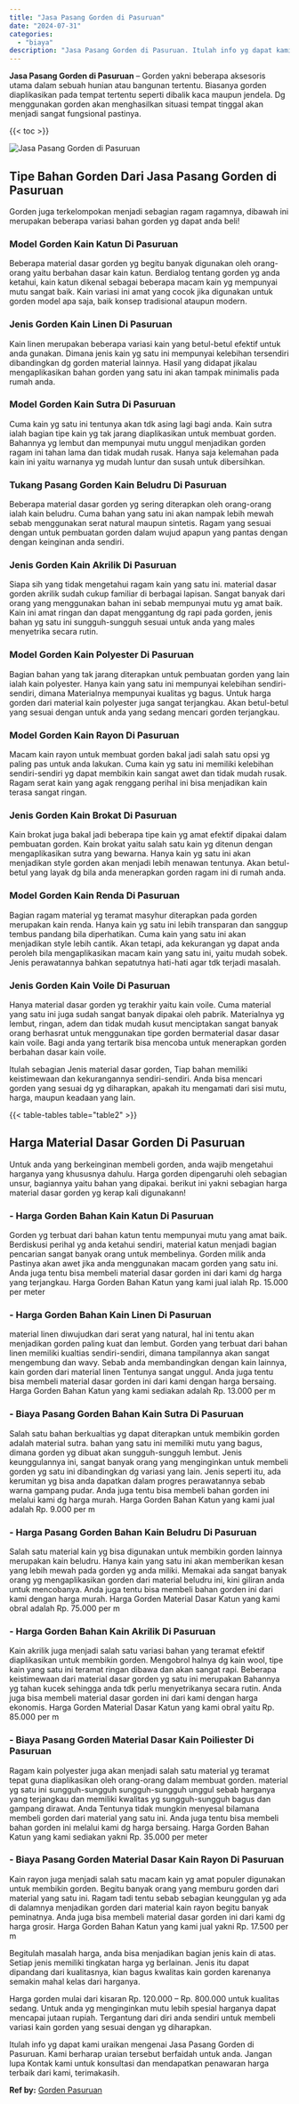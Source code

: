 ```yaml
---
title: "Jasa Pasang Gorden di Pasuruan"
date: "2024-07-31"
categories: 
  - "biaya"
description: "Jasa Pasang Gorden di Pasuruan. Itulah info yg dapat kami uraikan mengenai Jasa Pasang Gorden di Pasuruan. Kami berharap uraian tersebut berfaidah untuk anda..."
---
```


**Jasa Pasang Gorden di Pasuruan** – Gorden yakni beberapa aksesoris utama dalam sebuah hunian atau bangunan tertentu. Biasanya gorden diaplikasikan pada tempat tertentu seperti dibalik kaca maupun jendela. Dg menggunakan gorden akan menghasilkan situasi tempat tinggal akan menjadi sangat fungsional pastinya.

{{< toc >}}

![Jasa Pasang Gorden di Pasuruan](/images/pasang-gorden-murah19.png)

## Tipe Bahan Gorden Dari Jasa Pasang Gorden di Pasuruan

Gorden juga terkelompokan menjadi sebagian ragam ragamnya, dibawah ini merupakan beberapa variasi bahan gorden yg dapat anda beli!

### Model Gorden Kain Katun Di Pasuruan

Beberapa material dasar gorden yg begitu banyak digunakan oleh orang-orang yaitu berbahan dasar kain katun. Berdialog tentang gorden yg anda ketahui, kain katun dikenal sebagai beberapa macam kain yg mempunyai mutu sangat baik. Kain variasi ini amat yang cocok jika digunakan untuk gorden model apa saja, baik konsep tradisional ataupun modern.

### Jenis Gorden Kain Linen Di Pasuruan

Kain linen merupakan beberapa variasi kain yang betul-betul efektif untuk anda gunakan. Dimana jenis kain yg satu ini mempunyai kelebihan tersendiri dibandingkan dg gorden material lainnya. Hasil yang didapat jikalau mengaplikasikan bahan gorden yang satu ini akan tampak minimalis pada rumah anda.

### Model Gorden Kain Sutra Di Pasuruan

Cuma kain yg satu ini tentunya akan tdk asing lagi bagi anda. Kain sutra ialah bagian tipe kain yg tak jarang diaplikasikan untuk membuat gorden. Bahannya yg lembut dan mempunyai mutu unggul menjadikan gorden ragam ini tahan lama dan tidak mudah rusak. Hanya saja kelemahan pada kain ini yaitu warnanya yg mudah luntur dan susah untuk dibersihkan.

### Tukang Pasang Gorden Kain Beludru Di Pasuruan

Beberapa material dasar gorden yg sering diterapkan oleh orang-orang ialah kain beludru. Cuma bahan yang satu ini akan nampak lebih mewah sebab menggunakan serat natural maupun sintetis. Ragam yang sesuai dengan untuk pembuatan gorden dalam wujud apapun yang pantas dengan dengan keinginan anda sendiri.

### Jenis Gorden Kain Akrilik Di Pasuruan

Siapa sih yang tidak mengetahui ragam kain yang satu ini. material dasar gorden akrilik sudah cukup familiar di berbagai lapisan. Sangat banyak dari orang yang menggunakan bahan ini sebab mempunyai mutu yg amat baik. Kain ini amat ringan dan dapat menggantung dg rapi pada gorden, jenis bahan yg satu ini sungguh-sungguh sesuai untuk anda yang males menyetrika secara rutin.

### Model Gorden Kain Polyester Di Pasuruan

Bagian bahan yang tak jarang diterapkan untuk pembuatan gorden yang lain ialah kain polyester. Hanya kain yang satu ini mempunyai kelebihan sendiri-sendiri, dimana Materialnya mempunyai kualitas yg bagus. Untuk harga gorden dari material kain polyester juga sangat terjangkau. Akan betul-betul yang sesuai dengan untuk anda yang sedang mencari gorden terjangkau.

### Model Gorden Kain Rayon Di Pasuruan

Macam kain rayon untuk membuat gorden bakal jadi salah satu opsi yg paling pas untuk anda lakukan. Cuma kain yg satu ini memiliki kelebihan sendiri-sendiri yg dapat membikin kain sangat awet dan tidak mudah rusak. Ragam serat kain yang agak renggang perihal ini bisa menjadikan kain terasa sangat ringan.

### Jenis Gorden Kain Brokat Di Pasuruan

Kain brokat juga bakal jadi beberapa tipe kain yg amat efektif dipakai dalam pembuatan gorden. Kain brokat yaitu salah satu kain yg ditenun dengan mengaplikasikan sutra yang bewarna. Hanya kain yg satu ini akan menjadikan style gorden akan menjadi lebih menawan tentunya. Akan betul-betul yang layak dg bila anda menerapkan gorden ragam ini di rumah anda.

### Model Gorden Kain Renda Di Pasuruan

Bagian ragam material yg teramat masyhur diterapkan pada gorden merupakan kain renda. Hanya kain yg satu ini lebih transparan dan sanggup tembus pandang bila diperhatikan. Cuma kain yang satu ini akan menjadikan style lebih cantik. Akan tetapi, ada kekurangan yg dapat anda peroleh bila mengaplikasikan macam kain yang satu ini, yaitu mudah sobek. Jenis perawatannya bahkan sepatutnya hati-hati agar tdk terjadi masalah.

### Jenis Gorden Kain Voile Di Pasuruan

Hanya material dasar gorden yg terakhir yaitu kain voile. Cuma material yang satu ini juga sudah sangat banyak dipakai oleh pabrik. Materialnya yg lembut, ringan, adem dan tidak mudah kusut menciptakan sangat banyak orang berhasrat untuk menggunakan tipe gorden bermaterial dasar dasar kain voile. Bagi anda yang tertarik bisa mencoba untuk menerapkan gorden berbahan dasar kain voile.

Itulah sebagian Jenis material dasar gorden, Tiap bahan memiliki keistimewaan dan kekurangannya sendiri-sendiri. Anda bisa mencari gorden yang sesuai dg yg diharapkan, apakah itu mengamati dari sisi mutu, harga, maupun keadaan yang lain.

{{< table-tables table="table2" >}}

## Harga Material Dasar Gorden Di Pasuruan

Untuk anda yang berkeinginan membeli gorden, anda wajib mengetahui harganya yang khususnya dahulu. Harga gorden dipengaruhi oleh sebagian unsur, bagiannya yaitu bahan yang dipakai. berikut ini yakni sebagian harga material dasar gorden yg kerap kali digunakann!

### \- Harga Gorden Bahan Kain Katun Di Pasuruan

Gorden yg terbuat dari bahan katun tentu mempunyai mutu yang amat baik. Berdiskusi perihal yg anda ketahui sendiri, material katun menjadi bagian pencarian sangat banyak orang untuk membelinya. Gorden milik anda Pastinya akan awet jika anda menggunakan macam gorden yang satu ini. Anda juga tentu bisa membeli material dasar gorden ini dari kami dg harga yang terjangkau. Harga Gorden Bahan Katun yang kami jual ialah Rp. 15.000 per meter

### \- Harga Gorden Bahan Kain Linen Di Pasuruan

material linen diwujudkan dari serat yang natural, hal ini tentu akan menjadikan gorden paling kuat dan lembut. Gorden yang terbuat dari bahan linen memiliki kualtias sendiri-sendiri, dimana tampilannya akan sangat mengembung dan wavy. Sebab anda membandingkan dengan kain lainnya, kain gorden dari material linen Tentunya sangat unggul. Anda juga tentu bisa membeli material dasar gorden ini dari kami dengan harga bersaing. Harga Gorden Bahan Katun yang kami sediakan adalah Rp. 13.000 per m

### \- Biaya Pasang Gorden Bahan Kain Sutra Di Pasuruan

Salah satu bahan berkualtias yg dapat diterapkan untuk membikin gorden adalah material sutra. bahan yang satu ini memiliki mutu yang bagus, dimana gorden yg dibuat akan sungguh-sungguh lembut. Jenis keunggulannya ini, sangat banyak orang yang menginginkan untuk membeli gorden yg satu ini dibandingkan dg variasi yang lain. Jenis seperti itu, ada kerumitan yg bisa anda dapatkan dalam progres perawatannya sebab warna gampang pudar. Anda juga tentu bisa membeli bahan gorden ini melalui kami dg harga murah. Harga Gorden Bahan Katun yang kami jual adalah Rp. 9.000 per m

### \- Harga Pasang Gorden Bahan Kain Beludru Di Pasuruan

Salah satu material kain yg bisa digunakan untuk membikin gorden lainnya merupakan kain beludru. Hanya kain yang satu ini akan memberikan kesan yang lebih mewah pada gorden yg anda miliki. Memakai ada sangat banyak orang yg mengaplikasikan gorden dari material beludru ini, kini giliran anda untuk mencobanya. Anda juga tentu bisa membeli bahan gorden ini dari kami dengan harga murah. Harga Gorden Material Dasar Katun yang kami obral adalah Rp. 75.000 per m

### \- Harga Gorden Bahan Kain Akrilik Di Pasuruan

Kain akrilik juga menjadi salah satu variasi bahan yang teramat efektif diaplikasikan untuk membikin gorden. Mengobrol halnya dg kain wool, tipe kain yang satu ini teramat ringan dibawa dan akan sangat rapi. Beberapa keistimewaan dari material dasar gorden yg satu ini merupakan Bahannya yg tahan kucek sehingga anda tdk perlu menyetrikanya secara rutin. Anda juga bisa membeli material dasar gorden ini dari kami dengan harga ekonomis. Harga Gorden Material Dasar Katun yang kami obral yaitu Rp. 85.000 per m

### \- Biaya Pasang Gorden Material Dasar Kain Poiliester Di Pasuruan

Ragam kain polyester juga akan menjadi salah satu material yg teramat tepat guna diaplikasikan oleh orang-orang dalam membuat gorden. material yg satu ini sungguh-sungguh sungguh-sungguh unggul sebab harganya yang terjangkau dan memiliki kwalitas yg sungguh-sungguh bagus dan gampang dirawat. Anda Tentunya tidak mungkin menyesal bilamana membeli gorden dari material yang satu ini. Anda juga tentu bisa membeli bahan gorden ini melalui kami dg harga bersaing. Harga Gorden Bahan Katun yang kami sediakan yakni Rp. 35.000 per meter

### \- Biaya Pasang Gorden Material Dasar Kain Rayon Di Pasuruan

Kain rayon juga menjadi salah satu macam kain yg amat populer digunakan untuk membikin gorden. Begitu banyak orang yang memburu gorden dari material yang satu ini. Ragam tadi tentu sebab sebagian keunggulan yg ada di dalamnya menjadikan gorden dari material kain rayon begitu banyak peminatnya. Anda juga bisa membeli material dasar gorden ini dari kami dg harga grosir. Harga Gorden Bahan Katun yang kami jual yakni Rp. 17.500 per m

Begitulah masalah harga, anda bisa menjadikan bagian jenis kain di atas. Setiap jenis memiliki tingkatan harga yg berlainan. Jenis itu dapat dipandang dari kualitasnya, kian bagus kwalitas kain gorden karenanya semakin mahal kelas dari harganya.

Harga gorden mulai dari kisaran Rp. 120.000 – Rp. 800.000 untuk kualitas sedang. Untuk anda yg menginginkan mutu lebih spesial harganya dapat mencapai jutaan rupiah. Tergantung dari diri anda sendiri untuk membeli variasi kain gorden yang sesuai dengan yg diharapkan.

Itulah info yg dapat kami uraikan mengenai Jasa Pasang Gorden di Pasuruan. Kami berharap uraian tersebut berfaidah untuk anda. Jangan lupa Kontak kami untuk konsultasi dan mendapatkan penawaran harga terbaik dari kami, terimakasih.

**Ref by:**  [Gorden  Pasuruan](https://id.wikipedia.org/wiki/Gorden)
